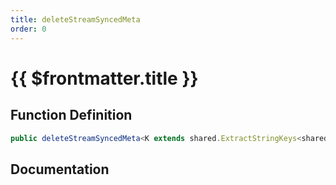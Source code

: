 ```yaml
---
title: deleteStreamSyncedMeta
order: 0
---
```


# {{ $frontmatter.title }}

## Function Definition

```ts
public deleteStreamSyncedMeta<K extends shared.ExtractStringKeys<shared.ICustomEntityStreamSyncedMeta>>(key: K): void;
```

## Documentation

<!--@include: ./parts/deleteStreamSyncedMeta.md-->
